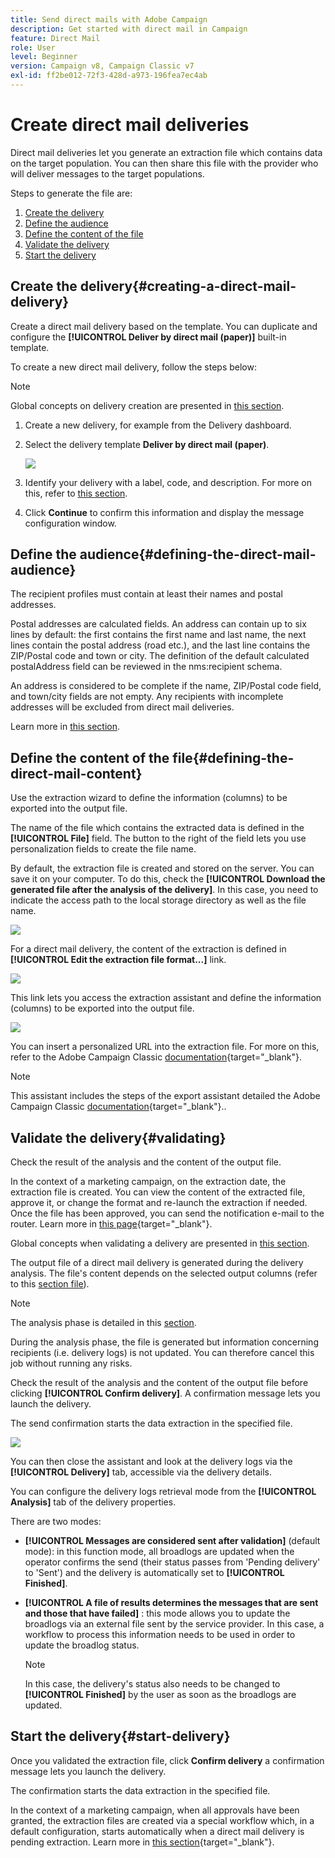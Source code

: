 ```yaml
---
title: Send direct mails with Adobe Campaign
description: Get started with direct mail in Campaign
feature: Direct Mail
role: User
level: Beginner
version: Campaign v8, Campaign Classic v7
exl-id: ff2be012-72f3-428d-a973-196fea7ec4ab
---
```

# Create direct mail deliveries

Direct mail deliveries let you generate an extraction file which contains data on the target population. You can then share this file with the provider who will deliver messages to the target populations.

Steps to generate the file are:

1. [Create the delivery](#creating-a-direct-mail-delivery)
1. [Define the audience](#defining-the-direct-mail-audience)
1. [Define the content of the file](#defining-the-direct-mail-content)
1. [Validate the delivery](#validating)
1. [Start the  delivery](#start-delivery)

## Create the delivery{#creating-a-direct-mail-delivery}

Create a direct mail delivery based on the template. You can duplicate and configure the **[!UICONTROL Deliver by direct mail (paper)]** built-in template.

To create a new direct mail delivery, follow the steps below:

>[!NOTE]
>
>Global concepts on delivery creation are presented in [this section](../start/create-message.md).

1. Create a new delivery, for example from the Delivery dashboard.
1. Select the delivery template **Deliver by direct mail (paper)**.

   ![](assets/direct_mail.png)

1. Identify your delivery with a label, code, and description. For more on this, refer to [this section](../start/create-message.md#create-the-delivery).
1. Click **Continue** to confirm this information and display the message configuration window.

## Define the audience{#defining-the-direct-mail-audience}

The recipient profiles must contain at least their names and postal addresses.

Postal addresses are calculated fields. An address can contain up to six lines by default: the first contains the first name and last name, the next lines contain the postal address (road etc.), and the last line contains the ZIP/Postal code and town or city. The definition of the default calculated postalAddress field can be reviewed in the nms:recipient schema.

An address is considered to be complete if the name, ZIP/Postal code field, and town/city fields are not empty. Any recipients with incomplete addresses will be excluded from direct mail deliveries. 

Learn more in [this section](../start/create-message.md#target-population).

## Define the content of the file{#defining-the-direct-mail-content}

Use the extraction wizard to define the information (columns) to be exported into the output file. 

The name of the file which contains the extracted data is defined in the **[!UICONTROL File]** field. The button to the right of the field lets you use personalization fields to create the file name.

By default, the extraction file is created and stored on the server. You can save it on your computer. To do this, check the **[!UICONTROL Download the generated file after the analysis of the delivery]**. In this case, you need to indicate the access path to the local storage directory as well as the file name.

![](assets/s_ncs_user_mail_delivery_local_file.png)

For a direct mail delivery, the content of the extraction is defined in **[!UICONTROL Edit the extraction file format...]** link.

![](assets/s_ncs_user_mail_delivery_format_link.png)

This link lets you access the extraction assistant and define the information (columns) to be exported into the output file.

![](assets/s_ncs_user_mail_delivery_format_wz.png)

You can insert a personalized URL into the extraction file. For more on this, refer to the Adobe Campaign Classic [documentation](https://experienceleague.adobe.com/docs/campaign-classic/using/designing-content/web-forms/publishing-a-web-form.html){target="_blank"}.

>[!NOTE]
>
>This assistant includes the steps of the export assistant detailed the Adobe Campaign Classic [documentation](https://experienceleague.adobe.com/docs/campaign-classic/using/getting-started/importing-and-exporting-data/generic-imports-exports/executing-export-jobs.html){target="_blank"}..

## Validate the delivery{#validating}

Check the result of the analysis and the content of the output file. 

In the context of a marketing campaign, on the extraction date, the extraction file is created. You can view the content of the extracted file, approve it, or change the format and re-launch the extraction if needed. Once the file has been approved, you can send the notification e-mail to the router. Learn more in [this page](https://experienceleague.adobe.com/docs/campaign/automation/campaign-orchestration/marketing-campaign-approval.html){target="_blank"}.

Global concepts when validating a delivery are presented in [this section](../start/create-message.md#validate-the-delivery).

The output file of a direct mail delivery is generated during the delivery analysis. The file's content depends on the selected output columns (refer to this [section file](#defining-the-direct-mail-content)).

>[!NOTE]
>
>The analysis phase is detailed in this [section](delivery-analysis.md).

During the analysis phase, the file is generated but information concerning recipients (i.e. delivery logs) is not updated. You can therefore cancel this job without running any risks.

Check the result of the analysis and the content of the output file before clicking **[!UICONTROL Confirm delivery]**. A confirmation message lets you launch the delivery.

The send confirmation starts the data extraction in the specified file.

![](assets/s_ncs_user_postal_del_send_confirm_postal.png)

You can then close the assistant and look at the delivery logs via the **[!UICONTROL Delivery]** tab, accessible via the delivery details.

You can configure the delivery logs retrieval mode from the **[!UICONTROL Analysis]** tab of the delivery properties.

There are two modes:

* **[!UICONTROL Messages are considered sent after validation]** (default mode): in this function mode, all broadlogs are updated when the operator confirms the send (their status passes from 'Pending delivery' to 'Sent') and the delivery is automatically set to **[!UICONTROL Finished]**.
* **[!UICONTROL A file of results determines the messages that are sent and those that have failed]** : this mode allows you to update the broadlogs via an external file sent by the service provider. In this case, a workflow to process this information needs to be used in order to update the broadlog status.

  >[!NOTE]
  >
  >In this case, the delivery's status also needs to be changed to **[!UICONTROL Finished]** by the user as soon as the broadlogs are updated.

## Start the delivery{#start-delivery}

Once you validated the extraction file, click **Confirm delivery** a confirmation message lets you launch the delivery.

The confirmation starts the data extraction in the specified file.

In the context of a marketing campaign, when all approvals have been granted, the extraction files are created via a special workflow which, in a default configuration, starts automatically when a direct mail delivery is pending extraction. Learn more in [this section](https://experienceleague.adobe.com/docs/campaign/automation/campaign-orchestration/marketing-campaign-deliveries.html){target="_blank"}.
